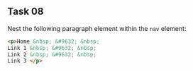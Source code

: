 ## Task 08
Nest the following paragraph element within the `nav` element:
```html
<p>Home &nbsp; &#9632; &nbsp;
Link 1 &nbsp; &#9632; &nbsp;
Link 2 &nbsp; &#9632; &nbsp; 
Link 3 </p> 
```